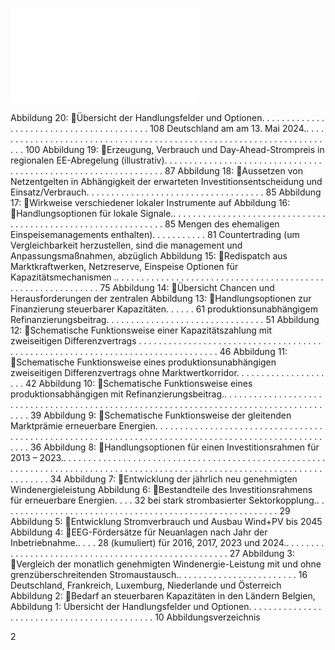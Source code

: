 ![./pages/page4.pdf](../assets/./pages/page4.pdf)




Abbildung 20:	Übersicht der Handlungsfelder und Optionen. . . . . . . . . . . . . . . . . . . . . . . . . . . . . . . . . . . . . . . . . 108
Deutschland am am 13. Mai 2024.. . . . . . . . . . . . . . . . . . . . . . . . . . . . . . . . . . . . . . . . . . . . . . . . . . . . . . . . . . . . . . . . . . . . . . 100
Abbildung 19:	Erzeugung, Verbrauch und Day-Ahead-Strompreis in
regionalen EE-Abregelung (illustrativ). . . . . . . . . . . . . . . . . . . . . . . . . . . . . . . . . . . . . . . . . . . . . . . . . . . . . . . . . . . . . . . 87
Abbildung 18:	Aussetzen von Netzentgelten in Abhängigkeit der erwarteten
Investitionsentscheidung und Einsatz/Verbrauch. . . . . . . . . . . . . . . . . . . . . . . . . . . . . . . . . . . . 85
Abbildung 17:	Wirkweise verschiedener lokaler Instrumente auf
Abbildung 16:	Handlungsoptionen für lokale Signale.. . . . . . . . . . . . . . . . . . . . . . . . . . . . . . . . . . . . . . . . . . . . . . . . . . . . . . . . . . . . . . 85
Mengen des ehemaligen Einspeisemanagements enthalten). . . . . . . . . . . 81
Countertrading (um Vergleichbarkeit herzustellen, sind die
management und Anpassungsmaßnahmen, abzüglich
Abbildung 15:	Redispatch aus Marktkraftwerken, Netzreserve, Einspeise­
Optionen für Kapazitätsmechanismen .. . . . . . . . . . . . . . . . . . . . . . . . . . . . . . . . . . . . . . . . . . . . . . . . . . . . . . . . . . . . 75
Abbildung 14:	Übersicht Chancen und Herausforderungen der zentralen
Abbildung 13:	Handlungsoptionen zur Finanzierung steuerbarer Kapazitäten. . . . . . 61
produktions­unabhängigem Refinanzierungsbeitrag. . . . . . . . . . . . . . . . . . . . . . . . . . . . . . . . 51
Abbildung 12:	Schematische Funktionsweise einer Kapazitätszahlung mit
zweiseitigen Differenzvertrags . . . . . . . . . . . . . . . . . . . . . . . . . . . . . . . . . . . . . . . . . . . . . . . . . . . . . . . . . . . . . . . . . . . . . . . . . . . . . . . 46
Abbildung 11:	Schematische Funktionsweise eines produktionsunabhängigen
zweiseitigen Differenzvertrags ohne Marktwertkorridor. . . . . . . . . . . . . . . . . . . . . 42
Abbildung 10:	Schematische Funktionsweise eines produktionsabhängigen
mit Refinanzierungsbeitrag.. . . . . . . . . . . . . . . . . . . . . . . . . . . . . . . . . . . . . . . . . . . . . . . . . . . . . . . . . . . . . . . . . . . . . . . . . . . . . . . . . . . . . . . 39
Abbildung 9:	Schematische Funktionsweise der gleitenden Marktprämie
erneuerbare Energien. . . . . . . . . . . . . . . . . . . . . . . . . . . . . . . . . . . . . . . . . . . . . . . . . . . . . . . . . . . . . . . . . . . . . . . . . . . . . . . . . . . . . . . . . . . . . . . . . . . . . 36
Abbildung 8:	Handlungsoptionen für einen Investitionsrahmen für
2013 – 2023.. . . . . . . . . . . . . . . . . . . . . . . . . . . . . . . . . . . . . . . . . . . . . . . . . . . . . . . . . . . . . . . . . . . . . . . . . . . . . . . . . . . . . . . . . . . . . . . . . . . . . . . . . . . . . . . . . . . . . . . . . . . . 34
Abbildung 7:	Entwicklung der jährlich neu genehmigten Windenergieleistung
Abbildung 6:	Bestandteile des Investitions­rahmens für erneuerbare Energien. . . . 32
bei stark strombasierter Sektorkopplung.. . . . . . . . . . . . . . . . . . . . . . . . . . . . . . . . . . . . . . . . . . . . . . . . . . . . . . . . 29
Abbildung 5:	Entwicklung Stromverbrauch und Ausbau Wind+PV bis 2045
Abbildung 4:	EEG-Fördersätze für Neuanlagen nach Jahr der Inbetriebnahme.. . . . 28
(kumuliert) für 2016, 2017, 2023 und 2024.. . . . . . . . . . . . . . . . . . . . . . . . . . . . . . . . . . . . . . . . . . . . . . . . . . . . 27
Abbildung 3:	Vergleich der monatlich genehmigten Windenergie-Leistung
mit und ohne grenzüberschreitenden Stromaustausch.. . . . . . . . . . . . . . . . . . . . . . . . 16
Deutschland, Frankreich, Luxemburg, Niederlande und Österreich
Abbildung 2:	Bedarf an steuerbaren Kapazitäten in den Ländern Belgien,
Abbildung 1: Übersicht der Handlungsfelder und Optionen. . . . . . . . . . . . . . . . . . . . . . . . . . . . . . . . . . . . . . . . . . . . 10
Abbildungsverzeichnis

2
